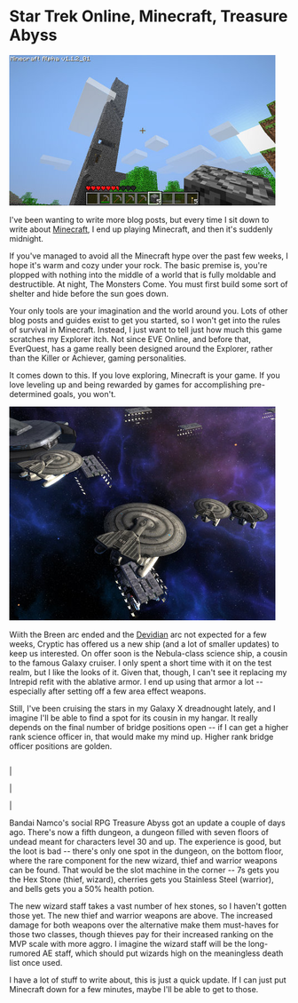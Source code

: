 # Star Trek Online, Minecraft, Treasure Abyss

[![](../uploads/2010/10/javaw-2010-09-28-21-56-46-97.jpg "Minecraft")](../uploads/2010/10/javaw-2010-09-28-21-56-46-97.jpg)

I've been wanting to write more blog posts, but every time I sit down to write about [Minecraft](http://www.minecraft.net/), I end up playing Minecraft, and then it's suddenly midnight.

If you've managed to avoid all the Minecraft hype over the past few weeks, I hope it's warm and cozy under your rock. The basic premise is, you're plopped with nothing into the middle of a world that is fully moldable and destructible. At night, The Monsters Come. You must first build some sort of shelter and hide before the sun goes down.

Your only tools are your imagination and the world around you. Lots of other blog posts and guides exist to get you started, so I won't get into the rules of survival in Minecraft. Instead, I just want to tell just how much this game scratches my Explorer itch. Not since EVE Online, and before that, EverQuest, has a game really been designed around the Explorer, rather than the Killer or Achiever, gaming personalities. 

It comes down to this. If you love exploring, Minecraft is your game. If you love leveling up and being rewarded by games for accomplishing pre-determined goals, you won't.

[![](../uploads/2010/10/GameClient-2010-09-29-21-13-23-54.jpg "Star Trek Online")](../uploads/2010/10/GameClient-2010-09-29-21-13-23-54.jpg)

Wiith the Breen arc ended and the [Devidian](http://memory-alpha.org/wiki/Devidian) arc not expected for a few weeks, Cryptic has offered us a new ship (and a lot of smaller updates) to keep us interested. On offer soon is the Nebula-class science ship, a cousin to the famous Galaxy cruiser. I only spent a short time with it on the test realm, but I like the looks of it. Given that, though, I can't see it replacing my Intrepid refit with the ablative armor. I end up using that armor a lot -- especially after setting off a few area effect weapons.

Still, I've been cruising the stars in my Galaxy X dreadnought lately, and I imagine I'll be able to find a spot for its cousin in my hangar. It really depends on the final number of bridge positions open -- if I can get a higher rank science officer in, that would make my mind up. Higher rank bridge officer positions are golden.



|  |  |
| --- | --- |
| 

 | 

 |



Bandai Namco's social RPG Treasure Abyss got an update a couple of days ago. There's now a fifth dungeon, a dungeon filled with seven floors of undead meant for characters level 30 and up. The experience is good, but the loot is bad -- there's only one spot in the dungeon, on the bottom floor, where the rare component for the new wizard, thief and warrior weapons can be found. That would be the slot machine in the corner -- 7s gets you the Hex Stone (thief, wizard), cherries gets you Stainless Steel (warrior), and bells gets you a 50% health potion. 

The new wizard staff takes a vast number of hex stones, so I haven't gotten those yet. The new thief and warrior weapons are above. The increased damage for both weapons over the alternative make them must-haves for those two classes, though thieves pay for their increased ranking on the MVP scale with more aggro. I imagine the wizard staff will be the long-rumored AE staff, which should put wizards high on the meaningless death list once used.

I have a lot of stuff to write about, this is just a quick update. If I can just put Minecraft down for a few minutes, maybe I'll be able to get to those.

